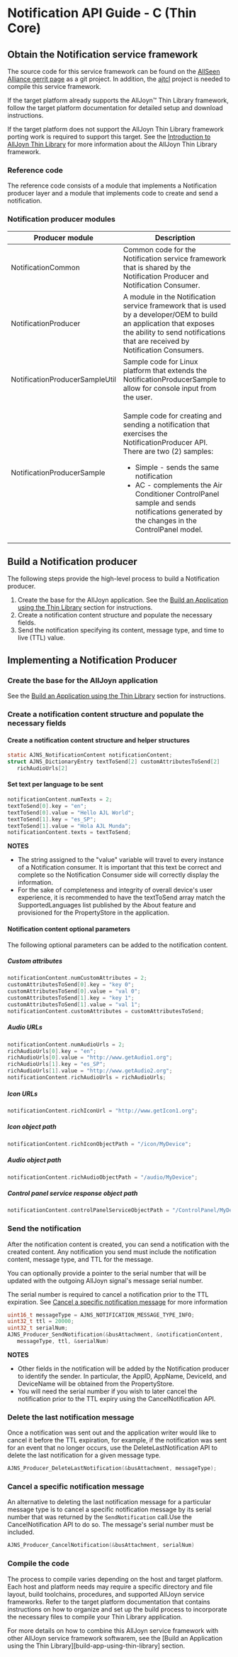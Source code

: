 # Notification API Guide - C (Thin Core)

## Obtain the Notification service framework

The source code for this service framework can be found on
the [AllSeen Alliance gerrit page](https://git.allseenalliance.org/cgit/) as a git project.
In addition, the [ajtcl](https://git.allseenalliance.org/cgit/core/ajtcl.git/) project
is needed to compile this service framework.

If the target platform already supports the AllJoyn&trade;
Thin Library framework, follow the target platform documentation
for detailed setup and download instructions.

If the target platform does not support the AllJoyn Thin
Library framework porting work is required to support this target.
See the [Introduction to AllJoyn Thin Library][intro-thin-library] for more
information about the AllJoyn Thin Library framework.

### Reference code

The reference code consists of a module that implements a
Notification producer layer and a module that implements
code to create and send a notification.

### Notification producer modules

| Producer module | Description |
|---|---|
| NotificationCommon | Common code for the Notification service framework that is shared by the Notification Producer and Notification Consumer. |
| NotificationProducer | A module in the Notification service framework that is used by a developer/OEM to build an application that exposes the ability to send notifications that are received by Notification Consumers. |
| NotificationProducerSampleUtil | Sample code for Linux platform that extends the NotificationProducerSample to allow for console input from the user. |
| NotificationProducerSample | <p>Sample code for creating and sending a notification that exercises the NotificationProducer API. There are two (2) samples:</p><ul><li>Simple - sends the same notification</li><li>AC - complements the Air Conditioner ControlPanel sample and sends notifications generated by the changes in the ControlPanel model.</li></ul> |

## Build a Notification producer

The following steps provide the high-level process to build a Notification producer.

1. Create the base for the AllJoyn application. See the [Build an
Application using the Thin Library][build-app-thin-library] section for instructions.
2. Create a notification content structure and populate the
necessary fields.
3. Send the notification specifying its content, message type,
and time to live (TTL) value.

## Implementing a Notification Producer

### Create the base for the AllJoyn application

See the [Build an Application using the Thin Library][build-app-thin-library]
section for instructions.

### Create a notification content structure and populate the necessary fields

#### Create a notification content structure and helper structures

```c
static AJNS_NotificationContent notificationContent;
struct AJNS_DictionaryEntry textToSend[2] customAttributesToSend[2]
   richAudioUrls[2]
```

#### Set text per language to be sent

```c
notificationContent.numTexts = 2;
textToSend[0].key = "en";
textToSend[0].value = "Hello AJL World";
textToSend[1].key = "es_SP";
textToSend[1].value = "Hola AJL Munda";
notificationContent.texts = textToSend;
```

**NOTES**

* The string assigned to the "value" variable will travel
to every instance of a Notification consumer. It is important
that this text be correct and complete so the Notification
Consumer side will correctly display the information.
* For the sake of completeness and integrity of overall device's
user experience, it is recommended to have the textToSend array
match the SupportedLanguages list published by the About feature
and provisioned for the PropertyStore in the application.

#### Notification content optional parameters

The following optional parameters can be added to the
notification content.

##### Custom attributes

```c
notificationContent.numCustomAttributes = 2;
customAttributesToSend[0].key = "key 0";
customAttributesToSend[0].value = "val 0";
customAttributesToSend[1].key = "key 1";
customAttributesToSend[1].value = "val 1";
notificationContent.customAttributes = customAttributesToSend;
```

##### Audio URLs

```c
notificationContent.numAudioUrls = 2;
richAudioUrls[0].key = "en";
richAudioUrls[0].value = "http://www.getAudio1.org";
richAudioUrls[1].key = "es_SP";
richAudioUrls[1].value = "http://www.getAudio2.org";
notificationContent.richAudioUrls = richAudioUrls;
```

##### Icon URLs

```c
notificationContent.richIconUrl = "http://www.getIcon1.org";
```

##### Icon object path

```c
notificationContent.richIconObjectPath = "/icon/MyDevice";
```

##### Audio object path

```c
notificationContent.richAudioObjectPath = "/audio/MyDevice";
```

##### Control panel service response object path

```c
notificationContent.controlPanelServiceObjectPath = "/ControlPanel/MyDevice/mainpanel";
```

### Send the notification

After the notification content is created, you can send a
notification with the created content. Any notification
you send must include the notification content, message type,
and TTL for the message.

You can optionally provide a pointer to the serial number
that will be updated with the outgoing AllJoyn signal's message
serial number.

The serial number is required to cancel a notification prior
to the TTL expiration. See [Cancel a specific notification message][cancel-specific-notification]
for more information

```c
uint16_t messageType = AJNS_NOTIFICATION_MESSAGE_TYPE_INFO;
uint32_t ttl = 20000;
uint32_t serialNum;
AJNS_Producer_SendNotification(&busAttachment, &notificationContent,
   messageType, ttl, &serialNum)
```

**NOTES**

* Other fields in the notification will be added by the
Notification producer to identify the sender. In particular,
the AppID, AppName, DeviceId, and DeviceName will be obtained
from the PropertyStore.
* You will need the serial number if you wish to later cancel
the notification prior to the TTL expiry using the CancelNotification API.

### Delete the last notification message

Once a notification was sent out and the application writer
would like to cancel it before the TTL expiration, for example,
if the notification was sent for an event that no longer occurs,
use the DeleteLastNotification API to delete the last notification
for a given message type.

```c
AJNS_Producer_DeleteLastNotification(&busAttachment, messageType);
```

### Cancel a specific notification message

An alternative to deleting the last notification message for
a particular message type is to cancel a specific notification
message by its serial number that was returned by the `SendNotification`
call.Use the CancelNotification API to do so. The message's
serial number must be included.

```c
AJNS_Producer_CancelNotification(&busAttachment, serialNum)
```

### Compile the code

The process to compile varies depending on the host and target
platform. Each host and platform needs may require a specific
directory and file layout, build toolchains, procedures, and
supported AllJoyn service frameworks. Refer to the target
platform documentation that contains instructions on how to
organize and set up the build process to incorporate the
necessary files to compile your Thin Library application.

For more details on how to combine this AllJoyn service
framework with other AllJoyn service framework softwarem,
see the [Build an Application using the Thin Library][build-app-using-thin-library] section.

[intro-thin-library]: /learn/core/thin-core
[build-app-thin-library]: /develop/tutorial/thin-app
[cancel-specific-notification]: #cancel-a-specific-notification-message
